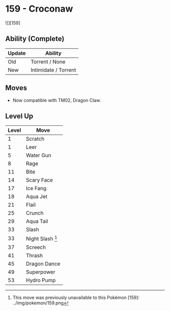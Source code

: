 # 159 - Croconaw
![][159]

## Ability (Complete)

Update | Ability
---    | ---
Old    | Torrent / None
New    | Intimidate / Torrent

## Moves

 - Now compatible with TM02, Dragon Claw.

## Level Up

Level | Move
---   | ---
  1   | Scratch
  1   | Leer
  5   | Water Gun
  8   | Rage
 11   | Bite
 14   | Scary Face
 17   | Ice Fang
 18   | Aqua Jet
 21   | Flail
 25   | Crunch
 29   | Aqua Tail
 33   | Slash
 33   | Night Slash [^1]
 37   | Screech
 41   | Thrash
 45   | Dragon Dance
 49   | Superpower
 53   | Hydro Pump

[^1]: This move was previously unavailable to this Pokémon
[159]: ../img/pokemon/159.png
